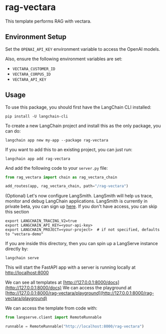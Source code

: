 
# rag-vectara

This template performs RAG with vectara.

## Environment Setup

Set the `OPENAI_API_KEY` environment variable to access the OpenAI models.

Also, ensure the following environment variables are set:
* `VECTARA_CUSTOMER_ID`
* `VECTARA_CORPUS_ID`
* `VECTARA_API_KEY`

## Usage

To use this package, you should first have the LangChain CLI installed:

```shell
pip install -U langchain-cli
```

To create a new LangChain project and install this as the only package, you can do:

```shell
langchain app new my-app --package rag-vectara
```

If you want to add this to an existing project, you can just run:

```shell
langchain app add rag-vectara
```

And add the following code to your `server.py` file:
```python
from rag_vectara import chain as rag_vectara_chain

add_routes(app, rag_vectara_chain, path="/rag-vectara")
```

(Optional) Let's now configure LangSmith. 
LangSmith will help us trace, monitor and debug LangChain applications. 
LangSmith is currently in private beta, you can sign up [here](https://smith.langchain.com/). 
If you don't have access, you can skip this section


```shell
export LANGCHAIN_TRACING_V2=true
export LANGCHAIN_API_KEY=<your-api-key>
export LANGCHAIN_PROJECT=<your-project>  # if not specified, defaults to "vectara-demo"
```

If you are inside this directory, then you can spin up a LangServe instance directly by:

```shell
langchain serve
```

This will start the FastAPI app with a server is running locally at 
[http://localhost:8000](http://localhost:8000)

We can see all templates at [http://127.0.0.1:8000/docs](http://127.0.0.1:8000/docs)
We can access the playground at [http://127.0.0.1:8000/rag-vectara/playground](http://127.0.0.1:8000/rag-vectara/playground)  

We can access the template from code with:

```python
from langserve.client import RemoteRunnable

runnable = RemoteRunnable("http://localhost:8000/rag-vectara")
```
